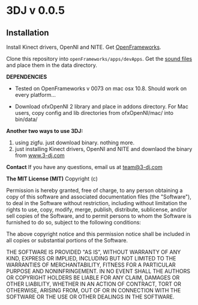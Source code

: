 <b>3DJ v 0.0.5</b>
============================

Installation
------------
Install Kinect drivers, OpenNI and NITE. Get [OpenFrameworks](https://github.com/openframeworks/openFrameworks).

Clone this repository into `openFrameworks/apps/devApps`. Get the [sound files](http://dl.dropbox.com/u/7633297/3dj_sound_files.tgz) and place them in the data directory.

<b>DEPENDENCIES</b>

* Tested on OpenFrameworks v 0073 on mac osx 10.8. Should work on every platform...

* Download ofxOpenNI 2 library and place in addons directory. For Mac users, copy config and lib directories from ofxOpenNI/mac/ into bin/data/

<b>Another two ways to use 3DJ:</b>
1. using zigfu. just download binary. nothing more.
2. just installing Kinect drivers, OpenNI and NITE and downlaod the binary from www.3-dj.com

<b>Contact</b>
If you have any questions, email us at team@3-dj.com

<b>The MIT License (MIT)</b>
Copyright (c) <year> <copyright holders>

Permission is hereby granted, free of charge, to any person obtaining a copy of this software and associated documentation files (the "Software"), to deal in the Software without restriction, including without limitation the rights to use, copy, modify, merge, publish, distribute, sublicense, and/or sell copies of the Software, and to permit persons to whom the Software is furnished to do so, subject to the following conditions:

The above copyright notice and this permission notice shall be included in all copies or substantial portions of the Software.

THE SOFTWARE IS PROVIDED "AS IS", WITHOUT WARRANTY OF ANY KIND, EXPRESS OR IMPLIED, INCLUDING BUT NOT LIMITED TO THE WARRANTIES OF MERCHANTABILITY, FITNESS FOR A PARTICULAR PURPOSE AND NONINFRINGEMENT. IN NO EVENT SHALL THE AUTHORS OR COPYRIGHT HOLDERS BE LIABLE FOR ANY CLAIM, DAMAGES OR OTHER LIABILITY, WHETHER IN AN ACTION OF CONTRACT, TORT OR OTHERWISE, ARISING FROM, OUT OF OR IN CONNECTION WITH THE SOFTWARE OR THE USE OR OTHER DEALINGS IN THE SOFTWARE.

